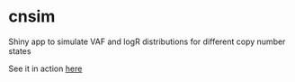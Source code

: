 # cnsim
Shiny app to simulate VAF and logR distributions for different copy number states

See it in action [here](https://kgori.shinyapps.io/copynumber_simulation/)
